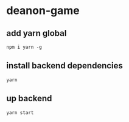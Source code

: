 # deanon-game

## add yarn global
```
npm i yarn -g
```
## install backend dependencies
```
yarn
```
## up backend
```
yarn start
```